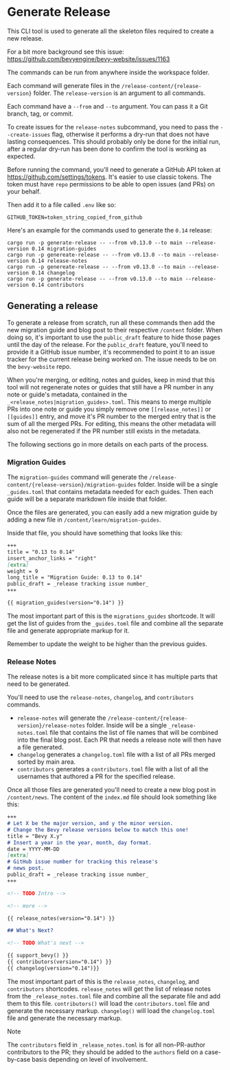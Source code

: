 # Generate Release

This CLI tool is used to generate all the skeleton files required to create a new release.

For a bit more background see this issue: <https://github.com/bevyengine/bevy-website/issues/1163>

The commands can be run from anywhere inside the workspace folder.

Each command will generate files in the `/release-content/{release-version}` folder. The `release-version` is an argument to all commands.

Each command have a `--from` and `--to` argument. You can pass it a Git branch, tag, or commit.

To create issues for the `release-notes` subcommand, you need to pass the `--create-issues` flag, otherwise it performs a dry-run that does not have lasting consequences. This should probably only be done for the initial run, after a regular dry-run has been done to confirm the tool is working as expected.

Before running the command, you'll need to generate a GitHub API token at <https://github.com/settings/tokens>. It's easier to use classic tokens.
The token must have `repo` permissions to be able to open issues (and PRs) on your behalf.

Then add it to a file called `.env` like so:

```env
GITHUB_TOKEN=token_string_copied_from_github
```

Here's an example for the commands used to generate the `0.14` release:

```shell
cargo run -p generate-release -- --from v0.13.0 --to main --release-version 0.14 migration-guides
cargo run -p genereate-release -- --from v0.13.0 --to main --release-version 0.14 release-notes
cargo run -p genereate-release -- --from v0.13.0 --to main --release-version 0.14 changelog
cargo run -p generate-release -- --from v0.13.0 --to main --release-version 0.14 contributors
```

## Generating a release

To generate a release from scratch, run all these commands then add the new migration guide and blog post to their respective `/content` folder. When doing so, it's important to use the `public_draft` feature to hide those pages until the day of the release. For the `public_draft` feature, you'll need to provide it a GitHub issue number, it's recommended to point it to an issue tracker for the current release being worked on. The issue needs to be on the `bevy-website` repo.

When you're merging, or editing, notes and guides, keep in mind that this tool will not regenerate notes or guides that still have a PR number in any note or guide's metadata, contained in the `_<release_notes|migration_guides>.toml`. This means to merge multiple PRs into one note or guide you simply remove one `[[release_notes]]` or `[[guides]]` entry, and move it's PR number to the merged entry that is the sum of all the merged PRs. For editing, this means the other metadata will also not be regenerated if the PR number still exists in the metadata.

The following sections go in more details on each parts of the process.

### Migration Guides

The `migration-guides` command will generate the `/release-content/{release-version}/migration-guides` folder.
Inside will be a single `_guides.toml` that contains metadata needed for each guides. Then each guide will be a separate markdown file inside that folder.

Once the files are generated, you can easily add a new migration guide by adding a new file in `/content/learn/migration-guides`.

Inside that file, you should have something that looks like this:

```markdown
+++
title = "0.13 to 0.14"
insert_anchor_links = "right"
[extra]
weight = 9
long_title = "Migration Guide: 0.13 to 0.14"
public_draft = _release tracking issue number_
+++

{{ migration_guides(version="0.14") }}
```

The most important part of this is the `migrations_guides` shortcode. It will get the list of guides from the `_guides.toml` file and combine all the separate file and generate appropriate markup for it.

Remember to update the weight to be higher than the previous guides.

### Release Notes

The release notes is a bit more complicated since it has multiple parts that need to be generated.

You'll need to use the `release-notes`, `changelog`, and `contributors` commands.

- `release-notes` will generate the `/release-content/{release-version}/release-notes` folder. Inside will be a single `_release-notes.toml` file that contains the list of file names that will be combined into the final blog post. Each PR that needs a release note will then have a file generated.
- `changelog` generates a `changelog.toml` file with a list of all PRs merged sorted by main area.
- `contributors` generates a `contributors.toml` file with a list of all the usernames that authored a PR for the specified release.

Once all those files are generated you'll need to create a new blog post in `/content/news`. The content of the `index.md` file should look something like this:

```markdown
+++
# Let X be the major version, and y the minor version.
# Change the Bevy release versions below to match this one!
title = "Bevy X.y"
# Insert a year in the year, month, day format.
date = YYYY-MM-DD
[extra]
# GitHub issue number for tracking this release's
# news post.
public_draft = _release tracking issue number_
+++

<!-- TODO Intro -->

<!-- more -->

{{ release_notes(version="0.14") }}

## What's Next?

<!-- TODO What's next -->

{{ support_bevy() }}
{{ contributors(version="0.14") }}
{{ changelog(version="0.14")}}
```

The most important part of this is the `release_notes`, `changelog`, and `contributors` shortcodes. `release_notes` will get the list of release notes from the `_release_notes.toml` file and combine all the separate file and add them to this file. `contributors()` will load the `contributors.toml` file and generate the necessary markup. `changelog()` will load the `changelog.toml` file and generate the necessary markup.

> [!NOTE]
> The `contributors` field in `_release_notes.toml` is for all non-PR-author contributors to the PR; they should be added to the `authors` field on a case-by-case basis depending on level of involvement.
